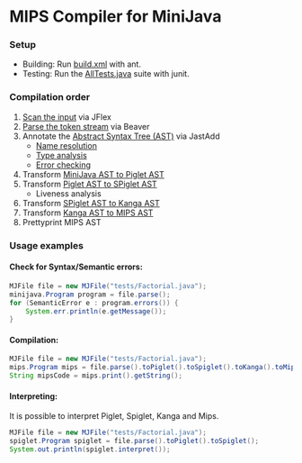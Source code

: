 # MIPS Compiler for MiniJava
### Setup
+ Building: Run [build.xml](build.xml) with ant.
+ Testing: Run the [AllTests.java](juni/tests/AllTests.java) suite with junit.

### Compilation order
1. [Scan the input](/docs/Scanning.md) via JFlex
2. [Parse the token stream](/docs/Parsing.md) via Beaver
3. Annotate the [Abstract Syntax Tree (AST)](/minijava/minijava.ast) via JastAdd
    + [Name resolution](/docs/NameResolution.md)
    + [Type analysis](/docs/TypeAnalysis.md)
    + [Error checking](/docs/ErrorChecking.md)
4. Transform [MiniJava AST to Piglet AST](/docs/MiniJavaToPiglet.md)
5. Transform [Piglet AST to SPiglet AST](/docs/PigletToSPiglet.md)
    + Liveness analysis
6. Transform [SPiglet AST to Kanga AST](/docs/SPigletToKanga.md)
7. Transform [Kanga AST to MIPS AST](/docs/KangaToMIPS.md)
8. Prettyprint MIPS AST


### Usage examples
####  Check for Syntax/Semantic errors:
```java
MJFile file = new MJFile("tests/Factorial.java");
minijava.Program program = file.parse();
for (SemanticError e : program.errors()) {
    System.err.println(e.getMessage());
}
```

#### Compilation:
```java
MJFile file = new MJFile("tests/Factorial.java");
mips.Program mips = file.parse().toPiglet().toSpiglet().toKanga().toMips();
String mipsCode = mips.print().getString();
```

#### Interpreting:
It is possible to interpret Piglet, Spiglet, Kanga and Mips.
```java
MJFile file = new MJFile("tests/Factorial.java");
spiglet.Program spiglet = file.parse().toPiglet().toSpiglet();
System.out.println(spiglet.interpret());
```
